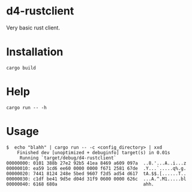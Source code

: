# d4-rustclient
Very basic rust client.

# Installation

`cargo build`

# Help

```
cargo run -- -h
```

# Usage

```
$  echo "blahh" | cargo run -- -c <config_directory> | xxd
    Finished dev [unoptimized + debuginfo] target(s) in 0.01s
     Running `target/debug/d4-rustclient`
00000000: 0101 388b 27e2 92b5 41ea 8469 a609 097a  ..8.'...A..i...z
00000010: ea59 1cd6 ee60 0000 0000 f671 2581 67de  .Y...`.....q%.g.
00000020: 7441 8124 248e 5bed 9607 f2d5 ad54 d617  tA.$$.[......T..
00000030: c1df be41 9d5e d04d 31f9 0600 0000 626c  ...A.^.M1.....bl
00000040: 6168 680a                                ahh.
```
